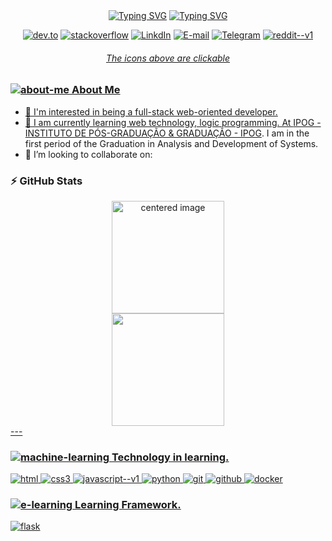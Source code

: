 <div align="center">
<a href="https://git.io/typing-svg"><img src="https://readme-typing-svg.herokuapp.com?font=Fira+Code&weight=500&size=42&pause=2000&color=ffffff&center=verdadeiro&vCenter=falso&width=800&height=80&lines=Hello!+Welcome+to+my+profile!" alt="Typing SVG" /></a>
<a href="https://git.io/typing-svg"><img src="https://readme-typing-svg.herokuapp.com?font=Fira+Code&weight=500&size=42&pause=2000&color=ffffff&center=verdadeiro&vCenter=falso&width=1000&height=80&lines=Hi,+I’m+DIOGO+DA+S+RIBEIRO+(+Sogoid+)" alt="Typing SVG" /></a>

<a href="https://dev.to/sogoid"><img src="https://img.icons8.com/windows/40/ffffff/dev.png" target="_blank" title="dev.to"></a> 
<a href="https://stackoverflow.com/users/21739577/sogoid"> <img src="https://img.icons8.com/windows/40/ffffff/stackoverflow.png" alt="stackoverflow" title="StackOverFlow"/></a>
<a href="https://www.linkedin.com/in/diogos-ribeiro/"><img src="https://img.icons8.com/windows/40/ffffff/linkedin.png" target="_blank" title="LinkdIn"></a>
<a href="mailto:diogos_ribeiro@outlook.com"><img src="https://img.icons8.com/windows/40/ffffff/gmail--v1.png" target_blank title="E-mail"></a>
<a href="https://t.me/Diogos_ribeiro"><img src="https://img.icons8.com/windows/40/ffffff/telegram-app.png" target_blank title="Telegram"></a>
<a href="https://www.reddit.com/user/DIOGOSRIBEIRO"> <img src="https://img.icons8.com/metro/40/ffffff/reddit--v1.png" alt="reddit--v1" target_blank title="Reddit">
<h6>The icons above are clickable</h6> 
</div>

### <img src="https://img.icons8.com/fluency-systems-filled/30/ffffff/about-me.png" alt="about-me"/> About Me
- 👀 I'm interested in being a full-stack web-oriented developer.
- 🌱 I am currently learning web technology, logic programming. At [IPOG - INSTITUTO DE PÓS-GRADUAÇÃO & GRADUAÇÃO - IPOG](https://ipog.edu.br/graduacao/analise-e-desenvolvimento-de-sistemas). I am in the first period of the Graduation in Analysis and Development of Systems.
- 💞️ I’m looking to collaborate on:


### ⚡ GitHub Stats
<div>
  <a href="https://github.com/sogoid">
  <center>
    <img height="180em" src="https://github-readme-stats.vercel.app/api?username=sogoid&show_icons=true&theme=radical&include_all_commits=true&count_private=true" alt="centered image">
  </center>
  <center>  
    <img height="180em" src="https://github-readme-stats.vercel.app/api/top-langs/?username=sogoid&layout=compact&langs_count=7&theme=radical"/> 
  </center>
</div>
---  
  
### <img src="https://img.icons8.com/ios-filled/30/ffffff/machine-learning.png" alt="machine-learning"/> Technology in learning.
  <div>
  <img src="https://img.icons8.com/color/52/html-5--v1.png" alt="html" title="HTML"/>
  <img src="https://img.icons8.com/color/52/ffffff/css3.png" alt="css3" title="CSS"/>
  <img src="https://img.icons8.com/color/52/javascript--v1.png" alt="javascript--v1" title="JavaScript"/>
  <img src="https://img.icons8.com/color/52/python--v1.png" alt="python" title="Python"/>
    
  <img src="https://img.icons8.com/color/52/git.png" alt="git" title="GIT"/>
  <img src="https://img.icons8.com/dusk/52/github.png" alt="github" title="GitHub"/>
  <img src="https://img.icons8.com/color/52/docker.png" alt="docker" title="Docker"/>
  </div>
  
### <img src="https://img.icons8.com/ios-filled/30/ffffff/e-learning.png" alt="e-learning"/> Learning Framework.
  
  <img src="https://img.icons8.com/nolan/60/flask.png" alt="flask" title="Flask"/>
